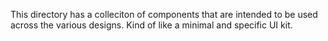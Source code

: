 This directory has a colleciton of components that are intended to be used across the various designs. Kind of like a minimal and specific UI kit.
